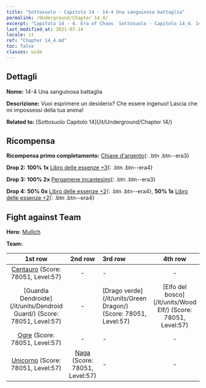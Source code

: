 ```yaml
---
title: "Sottosuolo - Capitolo 14 - 14-4 Una sanguinosa battaglia"
permalink: /Underground/Chapter 14_4/
excerpt: "Capitolo 14 - 4. Era of Chaos  Sottosuolo - Capitolo 14_4. 14-4 Una sanguinosa battaglia"
last_modified_at: 2021-07-14
locale: it
ref: "Chapter 14_4.md"
toc: false
classes: wide
---
```


## Dettagli

 **Nome:** 14-4 Una sanguinosa battaglia

 **Descrizione:** Vuoi esprimere un desiderio? Che essere ingenuo! Lascia che mi impossessi della tua anima!

 **Related to:** [Sottosuolo Capitolo 14](/it/Underground/Chapter 14/)

## Ricompensa

 **Ricompensa primo completamento:** [Chiave d'argento](/ItemsIT/con_693/){: .btn .btn--era3}

 **Drop 2:** **100% 1x** [Libro delle essenze +3](/ItemsIT/mat_60/){: .btn .btn--era4}

 **Drop 3:** **100% 2x** [Pergamene incantesimi](/ItemsIT/con_694/){: .btn .btn--era3}

 **Drop 4:** **50% 0x** [Libro delle essenze +2](/ItemsIT/mat_53/){: .btn .btn--era4}, **50% 1x** [Libro delle essenze +2](/ItemsIT/mat_53/){: .btn .btn--era4}


## Fight against Team
 **Hero:** [Mullich](/it/heroes/Mullich/)

 **Team:**


  | 1st row | 2nd row | 3rd row | 4th row |
  |:----:|:----:|:----|:----:|
  | [Centauro](/it/units/Centaur/) (Score: 78051, Level:57)  | - | - | - |
  | [Guardia Dendroide](/it/units/Dendroid Guard/) (Score: 78051, Level:57)  | - | [Drago verde](/it/units/Green Dragon/) (Score: 78051, Level:57)  | [Elfo del bosco](/it/units/Wood Elf/) (Score: 78051, Level:57)  |
  | [Ogre](/it/units/Ogre/) (Score: 78051, Level:57)  | - | - | - |
  | [Unicorno](/it/units/Unicorn/) (Score: 78051, Level:57)  | [Naga](/it/units/Naga/) (Score: 78051, Level:57)  | - | - |


